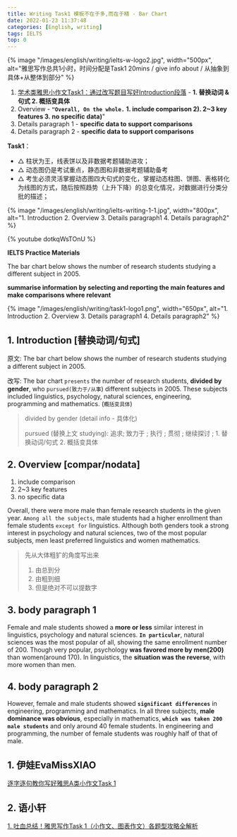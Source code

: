 ```yaml
---
title: Writing Task1 模板不在于多,而在于精 - Bar Chart
date: 2022-01-23 11:37:48
categories: [English, writing]
tags: IELTS
top: 0
---
```


{% image "/images/english/writing/ielts-w-logo2.jpg", width="500px", alt="雅思写作总共1小时，时间分配是Task1 20mins / give info about / 从抽象到具体+从整体到部分" %}

1. [学术类雅思小作文Task1：通过改写题目写好Introduction段落](https://zhuanlan.zhihu.com/p/104979260) - **1. 替换动词 & 句式 2. 概括变具体**
2. Overview - **`"Overall, On the whole.`** **1. include comparison 2). 2~3 key features 3. no specific data)**"
3. Details paragraph 1 - **specific data to support comparisons**
4. Details paragraph 2 - **specific data to support comparisons**

**Task1**：

- △ 柱状为王，线表饼以及非数据考题辅助进攻；
- △ 动态图仍是考试重点，静态图和非数据考题辅助备考
- △ 考生必须灵活掌握动态图四大句式的变化，掌握动态柱图、饼图、表格转化为线图的方式，随后按照趋势（上升下降）的总变化情况，对数据进行分类分批的描述；

<!-- more -->

{% image "/images/english/writing/ielts-writing-1-1.jpg", width="800px", alt="1. Introduction 2. Overview 3. Details paragraph1 4. Details paragraph2" %}

{% youtube dotkqWsTOnU %}

**IELTS Practice Materials**

The bar chart below shows the number of research students studying a different subject in 2005.

**summarise information by selecting and reporting the main features and make comparisons where relevant**

{% image "/images/english/writing/task1-logo1.png", width="650px", alt="1. Introduction 2. Overview 3. Details paragraph1 4. Details paragraph2" %}

## 1. Introduction [替换动词/句式]

原文: The bar chart below shows the number of research students studying a different subject in 2005.

改写: The bar chart `presents` the number of research students, **divided by gender**, who `pursued(致力于/从事`) different subjects in 2005. These subjects included linguistics, psychology, natural sciences, engineering, programming and mathematics. (`概括变具体`)

> divided by gender (detail info - 具体化) 
>
> pursued (替换上文 studying): 追求; 致力于 ; 执行 ; 贯彻 ; 继续探讨 ;  1. 替换动词/句式 2. 概括变具体

## 2. Overview [compar/nodata]

1. include comparison 
2. 2~3 key features 
3. no specific data

Overall, there were more male than female research students in the given year. `Among all the subjects`, male students had a higher enrollment than female students `except for` linguistics. Although both genders took a strong interest in psychology and natural sciences, two of the most popular subjects, men least preferred linguistics and women mathematics.

> 先从大体粗犷的角度写出来
>
> 1. 由总到分
> 2. 由粗到细
> 3. 但是绝对不可以提数字

## 3. body paragraph 1

Female and male students showed a **more or less** similar interest in linguistics, psychology and natural sciences. **`In particular`**, natural sciences was the most popular of all, showing the same enrollment number of 200. Though very popular, psychology **was favored more by men(200)** than women(around 170). In linguistics, the **situation was the reverse**, with more women than men.

## 4. body paragraph 2
 
However, female and male students showed **`significant differences`** in engineering, programming and mathematics. In all three subjects, **male dominance was obvious**, especially in mathematics, **`which was taken 200 male students`** and only around 40 female students. In engineering and programming, the number of female students was roughly half of that of male.

## 1. 伊娃EvaMissXIAO

[逐字逐句教你写好雅思A类小作文Task 1](https://zhuanlan.zhihu.com/p/85840713)


## 2. 语小轩

[1. 吐血总结！雅思写作Task 1（小作文、图表作文）各题型攻略全解析](https://zhuanlan.zhihu.com/p/83528343)

[](http://www.laokaoya.com/14879.html)